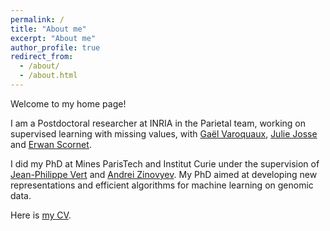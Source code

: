 ```yaml
---
permalink: /
title: "About me"
excerpt: "About me"
author_profile: true
redirect_from: 
  - /about/
  - /about.html
---
```


Welcome to my home page!

I am a Postdoctoral researcher at INRIA in the Parietal team, working on supervised learning with missing values, with [Gaël Varoquaux](http://gael-varoquaux.info), [Julie Josse](http://juliejosse.com) and [Erwan Scornet](https://erwanscornet.github.io/).

I did my PhD at Mines ParisTech and Institut Curie under the supervision of [Jean-Philippe Vert](http://members.cbio.mines-paristech.fr/~jvert/) and [Andrei Zinovyev](https://auranic.github.io/). My PhD aimed at developing new representations and efficient algorithms for machine learning on genomic data.

Here is [my CV](/files/CV_long_english.pdf).